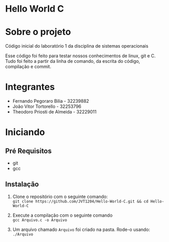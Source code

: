 # Hello World C

# Sobre o projeto

Código inicial do laboratório 1 da disciplina de sistemas operacionais

Esse código foi feito para testar nossos conhecimentos de linux, git e C. Tudo foi feito a partir da linha de comando, da escrita do código, compilação e commit.

# Integrantes

- Fernando Pegoraro Bilia - 32239882
- João Vitor Tortorello - 32253796
- Theodoro Priosti de Almeida - 32229011

# Iniciando

## Pré Requisitos

- git
- gcc

## Instalação

1. Clone o repositório com o seguinte comando:\
`git clone https://github.com/JVT1204/Hello-World-C.git && cd Hello-World-C`

2. Execute a compilação com o seguinte comando\
`gcc Arquivo.c -o Arquivo`

3. Um arquivo chamado `Arquivo` foi criado na pasta. Rode-o usando:\
`./Arquivo`
